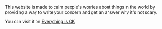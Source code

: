 This website is made to calm people's worries about things in the world by providing a way to write your concern and get an answer why it's not scary. 

You can visit it on [Everything is OK](http://www.devman.site)
